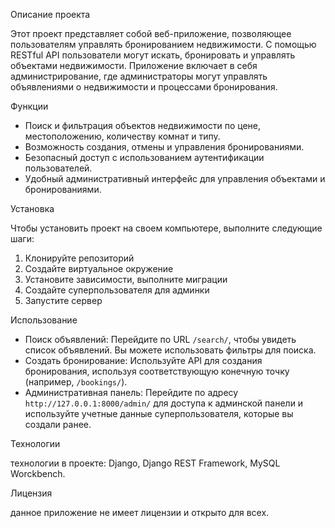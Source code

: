 Описание проекта

Этот проект представляет собой веб-приложение, позволяющее пользователям управлять бронированием недвижимости.
С помощью RESTful API пользователи могут искать, бронировать и управлять объектами недвижимости. 
Приложение включает в себя администрирование, где администраторы могут управлять объявлениями о недвижимости и процессами бронирования.

Функции

- Поиск и фильтрация объектов недвижимости по цене, местоположению, количеству комнат и типу.
- Возможность создания, отмены и управления бронированиями.
- Безопасный доступ с использованием аутентификации пользователей.
- Удобный административный интерфейс для управления объектами и бронированиями.

Установка

Чтобы установить проект на своем компьютере, выполните следующие шаги:

1. Клонируйте репозиторий
2. Создайте виртуальное окружение
3. Установите зависимости, выполните миграции
4. Создайте суперпользователя для админки
5. Запустите сервер

Использование

- Поиск объявлений: Перейдите по URL `/search/`, чтобы увидеть список объявлений. Вы можете использовать фильтры для поиска.
- Создать бронирование: Используйте API для создания бронирования, используя соответствующую конечную точку (например, `/bookings/`).
- Административная панель: Перейдите по адресу `http://127.0.0.1:8000/admin/` для доступа к админской панели и используйте учетные данные суперпользователя, которые вы создали ранее.

Технологии

технологии в проекте: Django, Django REST Framework, MySQL Worckbench.

Лицензия

данное приложение не имеет лицензии и открыто для всех.

